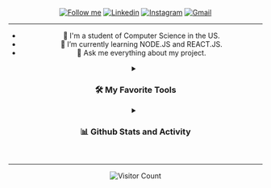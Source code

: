 <!-- "Hero" Header -->
<div align="center">
 <!-- <img src="https://github.com/BrunnerLivio/brunnerlivio/blob/master/images/welcome.png?raw=true" style="max-width: 100%;" alt="Welcome to my Github Profile" />
  <img src='images/welcome-to-my-profile.gif'>-->

  [<img src="https://img.shields.io/github/followers/luomi16?label=follow&style=social" height="22" title="Follow me" />](https://github.com/luomi16)
  [![Linkedin](https://img.shields.io/badge/-LinkedIn-blue?style=flat&logo=Linkedin&logoColor=white)](https://www.linkedin.com/in/mi-luo/)
  [![Instagram](https://img.shields.io/badge/-Instagram-c13584?style=flat&labelColor=c13584&logo=instagram&logoColor=white)](https://www.instagram.com/mi_luo_)
  [![Gmail](https://img.shields.io/badge/-Gmail-c14438?style=flat&logo=Gmail&logoColor=white)](mailto:luomi2001@gmail.com)
</div>

<hr class="dotted">

<div align="center">
 
 
- 🔭 I'm a student of Computer Science in the US.
- 🌱 I’m currently learning NODE.JS and REACT.JS.
- 💬 Ask me everything about my project.

<details> 
  <summary><h3>🛠️ My Favorite Tools</h3></summary>
<code><img src="https://raw.githubusercontent.com/devicons/devicon/master/icons/javascript/javascript-original.svg" alt="javascript" width="30" height="30"/></code>
<code><img src="https://raw.githubusercontent.com/devicons/devicon/master/icons/css3/css3-original-wordmark.svg" alt="css3" width="30" height="30"/></code>
<code><img src="https://raw.githubusercontent.com/devicons/devicon/master/icons/html5/html5-original-wordmark.svg" alt="html5" width="30" height="30"/></code>
<code><img src="https://raw.githubusercontent.com/devicons/devicon/master/icons/java/java-original.svg" alt="java" width="30" height="30"/></code>
<code><img src="https://raw.githubusercontent.com/devicons/devicon/master/icons/c/c-original.svg" alt="c" width="30" height="30"/></code>
<code><img src="https://raw.githubusercontent.com/devicons/devicon/master/icons/php/php-original.svg" alt="php" width="30" height="30"/></code>

<code><img src="https://raw.githubusercontent.com/devicons/devicon/master/icons/react/react-original-wordmark.svg" alt="react" width="30" height="30"/></code>
<code><img src="https://raw.githubusercontent.com/devicons/devicon/master/icons/bootstrap/bootstrap-plain-wordmark.svg" alt="bootstrap" width="30" height="30"/></code>
<code><img src="https://cdn.worldvectorlogo.com/logos/pug.svg" alt="pug" width="30" height="30"/></code>
<code><img src="https://raw.githubusercontent.com/devicons/devicon/master/icons/mysql/mysql-original-wordmark.svg" alt="mysql" width="30" height="30"/></code>
<code><img src="https://raw.githubusercontent.com/devicons/devicon/master/icons/mongodb/mongodb-original-wordmark.svg" alt="mongodb" width="30" height="30"/></code>
<code><img src="https://raw.githubusercontent.com/devicons/devicon/master/icons/express/express-original-wordmark.svg" alt="express" width="30" height="30"/></code>
<code><img src="https://raw.githubusercontent.com/devicons/devicon/master/icons/nodejs/nodejs-original-wordmark.svg" alt="nodejs" width="30" height="30"/></code>
<code><img src="https://www.vectorlogo.zone/logos/springio/springio-icon.svg" alt="spring" width="30" height="30"/></code>
<code><img src="https://www.vectorlogo.zone/logos/getpostman/getpostman-icon.svg" alt="postman" width="30" height="30"/></code>
<code><img src="https://www.vectorlogo.zone/logos/git-scm/git-scm-icon.svg" alt="git" width="30" height="30"/></code>
<code><img src="https://www.vectorlogo.zone/logos/heroku/heroku-icon.svg" alt="heroku" width="30" height="30"/></code>
</details>

<!--
<h4>Programming Languages</h4>
<h4>Frontend and Backend Development</h4>
<h4>Tools</h4>
https://rahuldkjain.github.io/gh-profile-readme-generator/
-->
</div>

<div align="center">
<details> 
  <summary><h3>📊 Github Stats and Activity</h3></summary>
  <h4>🔥 Streak Stats</h4>
  <!-- GitHub Readme Streak Stats - https://github.com/DenverCoder1/github-readme-streak-stats -->
   <a href="https://github.com/DenverCoder1/github-readme-streak-stats">
      <img title="🔥 Get streak stats for your profile at git.io/streak-stats" alt="luomi16's streak" src="https://streak-stats.demolab.com/?user=luomi16&theme=monokai-metallian&hide_border=true"/>
   </a>
 
 <h4>💻 GitHub Profile Stats</h4>
 <!-- https://github.com/anuraghazra/github-readme-stats -->
<a href="https://github.com/anuraghazra/github-readme-stats">
 <img alt="luomi16's Github Stats" src="https://denvercoder1-github-readme-stats.vercel.app/api/?username=luomi16&show_icons=true&include_all_commits=true&count_private=true&theme=react&hide_border=true&bg_color=1F222E&title_color=F85D7F&icon_color=F8D866" height="192px"/>
</a>
<a href="https://github.com/anuraghazra/github-readme-stats">
 <img alt="DenverCoder1's Top Languages" src="https://denvercoder1-github-readme-stats.vercel.app/api/top-langs/?username=luomi16&langs_count=8&layout=compact&theme=react&hide_border=true&bg_color=1F222E&title_color=F85D7F&icon_color=F8D866&hide=Jupyter%20Notebook,Roff" height="192px"/>
</a>

 <h4>📈 GitHub Activity Graph</h4>
 <!-- https://github.com/ashutosh00710/github-readme-activity-graph -->
<a href="https://github.com/ashutosh00710/github-readme-activity-graph">
 <img alt="luomi16's Activity Graph" src="https://github-readme-activity-graph.vercel.app/graph/?username=luomi16&bg_color=1F222E&color=F8D866&line=F85D7F&point=FFFFFF&hide_border=true" />
</a>

</details>
</div>

<!-- Footer -->
<div align="center">
<!--<img height="120" alt="Thanks for visiting me" width="100%" src="https://raw.githubusercontent.com/BrunnerLivio/brunnerlivio/master/images/marquee.svg" />-->
<br />

<hr class="dotted">

![Visitor Count](https://profile-counter.glitch.me/luomi16/count.svg)
